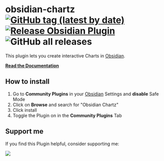 # obsidian-chartz [![GitHub tag (latest by date)](https://img.shields.io/github/v/tag/mrtnbroder/obsidian-chartz)](https://github.com/mrtnbroder/obsidian-chartz/releases) [![Release Obsidian Plugin](https://github.com/mrtnbroder/obsidian-chartz/actions/workflows/release.yml/badge.svg)](https://github.com/mrtnbroder/obsidian-chartz/actions/workflows/release.yml) ![GitHub all releases](https://img.shields.io/github/downloads/mrtnbroder/obsidian-chartz/total)

This plugin lets you create interactive Charts in [Obsidian](https://www.obsidian.md).

**[Read the Documentation](https://charts.phib.ro/)**

## How to install

1. Go to **Community Plugins** in your [Obsidian](https://www.obsidian.md) Settings and **disable** Safe Mode
2. Click on **Browse** and search for "Obsidian Chartz"
3. Click install
4. Toggle the Plugin on in the **Community Plugins** Tab

## Support me

If you find this Plugin helpful, consider supporting me:

<a href="https://www.buymeacoffee.com/mrtnbroder"><img src="https://img.buymeacoffee.com/button-api/?slug=mrtnbroder&font_family=Inter&button_colour=FFDD00"></a>

